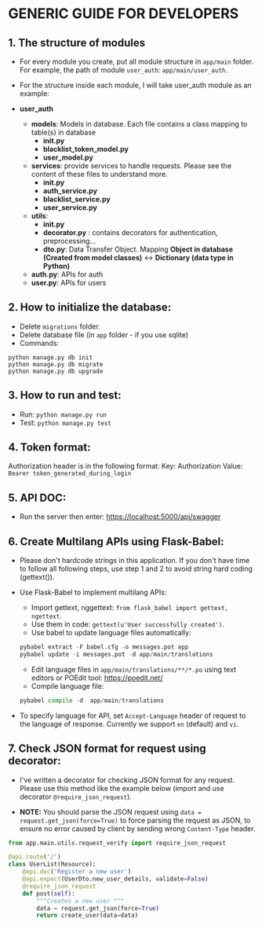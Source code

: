 # GENERIC GUIDE FOR DEVELOPERS


## 1. The structure of modules

- For every module you create, put all module structure in `app/main` folder. For example, the path of module `user_auth`: `app/main/user_auth`.

- For the structure inside each module, I will take user_auth module as an example:

- **user_auth**
    - **models**: Models in database. Each file contains a class mapping to table(s) in database
        + **__init__.py**
        + **blacklist_token_model.py**
        + **user_model.py**
    - **services**: provide services to handle requests. Please see the content of these files to understand more.
        + **__init__.py**
        + **auth_service.py**
        + **blacklist_service.py**
        + **user_service.py**
    - **utils**: 
        + **__init__.py**
        + **decorator.py** : contains decorators for authentication, preprocessing...
        + **dto.py**: Data Transfer Object. Mapping **Object in database (Created from model classes)** <-> **Dictionary (data type in Python)**
    - **auth.py**: APIs for auth
    - **user.py**: APIs for users


## 2. How to initialize the database:

- Delete `migrations` folder.
- Delete database file (in `app` folder - if you use sqlite)
- Commands:

~~~
python manage.py db init
python manage.py db migrate
python manage.py db upgrade
~~~

## 3. How to run and test:

- Run: `python manage.py run`
- Test: `python manage.py test`

## 4. Token format:

Authorization header is in the following format:
Key: Authorization
Value: `Bearer token_generated_during_login`


## 5. API DOC:

- Run the server then enter: [https://localhost:5000/api/swagger](https://localhost:5000/api/)

## 6. Create Multilang APIs using Flask-Babel:
- Please don't hardcode strings in this application. If you don't have time to follow all following steps, use step 1 and 2 to avoid string hard coding (gettext()).

- Use Flask-Babel to implement multilang APIs:
    + Import gettext, nggettext: `from flask_babel import gettext, ngettext`.
    + Use them in code: `gettext(u'User successfully created')`.
    + Use babel to update language files automatically: 
    ```Python
    pybabel extract -F babel.cfg -o messages.pot app
    pybabel update -i messages.pot -d app/main/translations
    ```
    + Edit language files in `app/main/translations/**/*.po` using text editors or POEdit tool: https://poedit.net/
    + Compile language file:
    ```Python
    pybabel compile -d  app/main/translations
    ```
- To specify language for API, set `Accept-Language` header of request to the language of response. Currently we support `en` (default) and `vi`.

## 7. Check JSON format for request using decorator:

- I've written a decorator for checking JSON format for any request. Please use this method like the example below (import and use decorator `@require_json_request`).

- **NOTE:** You should parse the JSON request using `data = request.get_json(force=True)` to force parsing the request as JSON, to ensure no error caused by client by sending wrong `Content-Type` header.

~~~python
from app.main.utils.request_verify import require_json_request

@api.route('/')
class UserList(Resource):
    @api.doc('Register a new user')
    @api.expect(UserDto.new_user_details, validate=False)
    @require_json_request
    def post(self):
        """Creates a new user """
        data = request.get_json(force=True)
        return create_user(data=data)
~~~
